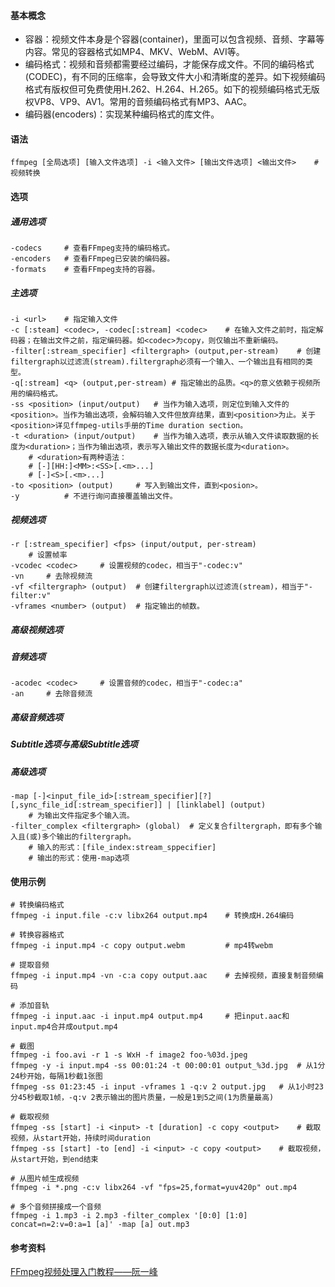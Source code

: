 #### 基本概念

- 容器：视频文件本身是个容器(container)，里面可以包含视频、音频、字幕等内容。常见的容器格式如MP4、MKV、WebM、AVI等。
- 编码格式：视频和音频都需要经过编码，才能保存成文件。不同的编码格式(CODEC)，有不同的压缩率，会导致文件大小和清晰度的差异。如下视频编码格式有版权但可免费使用H.262、H.264、H.265。如下的视频编码格式无版权VP8、VP9、AV1。常用的音频编码格式有MP3、AAC。
- 编码器(encoders)：实现某种编码格式的库文件。

#### 语法

```
ffmpeg [全局选项] [输入文件选项] -i <输入文件> [输出文件选项] <输出文件>	# 视频转换
```

#### 选项

##### 通用选项

```
-codecs		# 查看FFmpeg支持的编码格式。
-encoders	# 查看FFmpeg已安装的编码器。
-formats	# 查看FFmpeg支持的容器。
```

##### 主选项

```
-i <url>	# 指定输入文件
-c [:steam] <codec>, -codec[:stream] <codec>	# 在输入文件之前时，指定解码器；在输出文件之前，指定编码器。如<codec>为copy，则仅输出不重新编码。
-filter[:stream_specifier] <filtergraph> (output,per-stream)	# 创建filtergraph以过滤流(stream).filtergraph必须有一个输入、一个输出且有相同的类型。
-q[:stream] <q> (output,per-stream)	# 指定输出的品质。<q>的意义依赖于视频所用的编码格式。
-ss <position> (input/output)	# 当作为输入选项，则定位到输入文件的<position>。当作为输出选项，会解码输入文件但放弃结果，直到<position>为止。关于<position>详见ffmpeg-utils手册的Time duration section。
-t <duration> (input/output)	# 当作为输入选项，表示从输入文件读取数据的长度为<duration>；当作为输出选项，表示写入输出文件的数据长度为<duration>。
	# <duration>有两种语法：
	# [-][HH:]<MM>:<SS>[.<m>...]
	# [-]<S>[.<m>...]
-to <position> (output)		# 写入到输出文件，直到<posion>。
-y			# 不进行询问直接覆盖输出文件。
```

##### 视频选项

```
-r [:stream_specifier] <fps> (input/output, per-stream)
	# 设置帧率
-vcodec <codec>		# 设置视频的codec，相当于"-codec:v"
-vn		# 去除视频流
-vf <filtergraph> (output)	# 创建filtergraph以过滤流(stream)，相当于"-filter:v"
-vframes <number> (output)	# 指定输出的帧数。
```



##### 高级视频选项

##### 音频选项

```
-acodec <codec>		# 设置音频的codec，相当于"-codec:a"
-an		# 去除音频流
```



##### 高级音频选项

##### Subtitle选项与高级Subtitle选项

##### 高级选项

```
-map [-]<input_file_id>[:stream_specifier][?][,sync_file_id[:stream_specifier]] | [linklabel] (output)
	# 为输出文件指定多个输入流。
-filter_complex <filtergraph> (global)	# 定义复合filtergraph，即有多个输入且(或)多个输出的filtergraph。
	# 输入的形式：[file_index:stream_sppecifier]
	# 输出的形式：使用-map选项
```



#### 使用示例

```
# 转换编码格式
ffmpeg -i input.file -c:v libx264 output.mp4	# 转换成H.264编码

# 转换容器格式
ffmpeg -i input.mp4 -c copy output.webm			# mp4转webm

# 提取音频
ffmpeg -i input.mp4 -vn -c:a copy output.aac	# 去掉视频，直接复制音频编码

# 添加音轨
ffmpeg -i input.aac -i input.mp4 output.mp4		# 把input.aac和input.mp4合并成output.mp4

# 截图
ffmpeg -i foo.avi -r 1 -s WxH -f image2 foo-%03d.jpeg
ffmpeg -y -i input.mp4 -ss 00:01:24 -t 00:00:01 output_%3d.jpg	# 从1分24秒开始，每隔1秒截1张图
ffmpeg -ss 01:23:45 -i input -vframes 1 -q:v 2 output.jpg	# 从1小时23分45秒截取1帧，-q:v 2表示输出的图片质量，一般是1到5之间(1为质量最高)

# 截取视频
ffmpeg -ss [start] -i <input> -t [duration] -c copy <output>	# 截取视频，从start开始，持续时间duration
ffmpeg -ss [start] -to [end] -i <input> -c copy <output>	# 截取视频，从start开始，到end结束

# 从图片帧生成视频
ffmpeg -i *.png -c:v libx264 -vf "fps=25,format=yuv420p" out.mp4

# 多个音频拼接成一个音频
ffmpeg -i 1.mp3 -i 2.mp3 -filter_complex '[0:0] [1:0] concat=n=2:v=0:a=1 [a]' -map [a] out.mp3
```



#### 参考资料

[FFmpeg视频处理入门教程——阮一峰](http://www.ruanyifeng.com/blog/2020/01/ffmpeg.html)